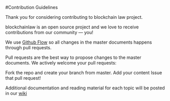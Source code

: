 #Contribution Guidelines

Thank you for considering contributing to blockchain law project.

blockchainlaw is an open source project and we love to receive contributions from our community — you! 

We use [Github Flow](https://guides.github.com/introduction/flow/index.html) so all changes in the master documents happens through pull requests.

Pull requests are the best way to propose changes to the master documents. We actively welcome your pull requests:

Fork the repo and create your branch from master.
Add your content
Issue that pull request!


Additional documentation and reading material for each topic will be posted in our [wiki](https://github.com/blueswanacademy/blockchainlaw/wiki)
